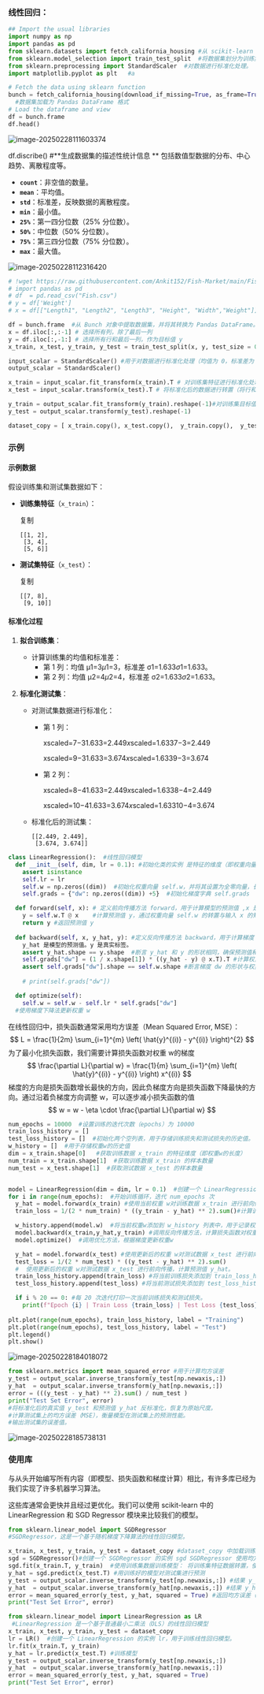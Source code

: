 ### 线性回归：

```python
## Import the usual libraries
import numpy as np
import pandas as pd
from sklearn.datasets import fetch_california_housing #从 scikit-learn 中加载加州房价数据集。
from sklearn.model_selection import train_test_split  #将数据集划分为训练集和测试集。
from sklearn.preprocessing import StandardScaler  #对数据进行标准化处理。
import matplotlib.pyplot as plt   #a
```



```python
# Fetch the data using sklearn function
bunch = fetch_california_housing(download_if_missing=True, as_frame=True)
  #数据集加载为 Pandas DataFrame 格式
# Load the dataframe and view
df = bunch.frame
df.head()
```

![image-20250228111603374](C:\Users\AmTo2\AppData\Roaming\Typora\typora-user-images\image-20250228111603374.png)

df.discribe()  #**生成数据集的描述性统计信息 ** 包括数值型数据的分布、中心趋势、离散程度等。

- **`count`**：非空值的数量。
- **`mean`**：平均值。
- **`std`**：标准差，反映数据的离散程度。
- **`min`**：最小值。
- **`25%`**：第一四分位数（25% 分位数）。
- **`50%`**：中位数（50% 分位数）。
- **`75%`**：第三四分位数（75% 分位数）。
- **`max`**：最大值。

![image-20250228112316420](C:\Users\AmTo2\AppData\Roaming\Typora\typora-user-images\image-20250228112316420.png)

```python
# !wget https://raw.githubusercontent.com/Ankit152/Fish-Market/main/Fish.csv
# import pandas as pd
# df  = pd.read_csv("Fish.csv")
# y = df['Weight']
# x = df[["Length1", "Length2", "Length3", "Height", "Width","Weight"]]

df = bunch.frame  #从 Bunch 对象中提取数据集，并将其转换为 Pandas DataFrame。
x = df.iloc[:,:-1] # 选择所有列，除了最后一列
y = df.iloc[:,-1:] # 选择所有行和最后一列，作为目标值 y
x_train, x_test, y_train, y_test = train_test_split(x, y, test_size = 0.33, random_state = 1)   #将数据集划分为训练集和测试集

input_scalar = StandardScaler() #用于对数据进行标准化处理（均值为 0，标准差为 1）
output_scalar = StandardScaler()

x_train = input_scalar.fit_transform(x_train).T # 对训练集特征进行标准化处理a
x_test = input_scalar.transform(x_test).T # 将标准化后的数据进行转置（将行和列互换） values of train data  。通过标准化，可以确保测试集和训练集的数据分布一致

y_train = output_scalar.fit_transform(y_train).reshape(-1)#对训练集目标值进行标准化处理。将目标值转换为一维数组
y_test = output_scalar.transform(y_test).reshape(-1)

dataset_copy = [ x_train.copy(), x_test.copy(),  y_train.copy(),  y_test.copy()] #创建数据的副本  dataset_copy：存储标准化后的训练集和测试集的副本。
```

### **示例**

#### **示例数据**

假设训练集和测试集数据如下：

- **训练集特征**（`x_train`）：

  复制

  ```
  [[1, 2],
   [3, 4],
   [5, 6]]
  ```

- **测试集特征**（`x_test`）：

  复制

  ```
  [[7, 8],
   [9, 10]]
  ```

#### **标准化过程**

1. **拟合训练集**：

   - 计算训练集的均值和标准差：
     - 第 1 列：均值 μ1=3*μ*1=3，标准差 σ1=1.633*σ*1=1.633。
     - 第 2 列：均值 μ2=4*μ*2=4，标准差 σ2=1.633*σ*2=1.633。

2. **标准化测试集**：

   - 对测试集数据进行标准化：

     - 第 1 列：

       xscaled=7−31.633=2.449*x*scaled=1.6337−3=2.449

       xscaled=9−31.633=3.674*x*scaled=1.6339−3=3.674

     - 第 2 列：

       xscaled=8−41.633=2.449*x*scaled=1.6338−4=2.449

       xscaled=10−41.633=3.674*x*scaled=1.63310−4=3.674

   - 标准化后的测试集：

     ```
     [[2.449, 2.449],
      [3.674, 3.674]]
     ```

     

```python
class LinearRegression():  #线性回归模型
  def __init__(self, dim, lr = 0.1): #初始化类的实例 是特征的维度（即权重向量的长度） lr 是学习率（learning rate），默认值为 0.1
    assert isinstance
    self.lr = lr   
    self.w = np.zeros((dim))  #初始化权重向量 self.w，并将其设置为全零向量，长度为 dim
    self.grads = {"dw": np.zeros((dim)) +5}  #初始化梯度字典 self.grads

  def forward(self, x): # 定义前向传播方法 forward，用于计算模型的预测值 ,x 是输入数据，通常是一个特征向量或矩阵
    y = self.w.T @ x    #计算预测值 y，通过权重向量 self.w 的转置与输入 x 的矩阵乘法得到。
    return y #返回预测值 y
  
  def backward(self, x, y_hat, y): #定义反向传播方法 backward，用于计算梯度
    y_hat 是模型的预测值。y 是真实标签。
    assert y_hat.shape == y.shape  #断言 y_hat 和 y 的形状相同，确保预测值和真实标签的维度一致。
    self.grads["dw"] = (1 / x.shape[1]) * ((y_hat - y) @ x.T).T #计算权重 w 的梯度 dw
    assert self.grads["dw"].shape == self.w.shape #断言梯度 dw 的形状与权重 w 的形状相同，确保梯度计算正确。
    
    # print(self.grads["dw"])

  def optimize(self):
    self.w = self.w - self.lr * self.grads["dw"]
  #使用梯度下降法更新权重 w
```



在线性回归中，损失函数通常采用均方误差（Mean Squared Error, MSE）：
$$
L = \frac{1}{2m} \sum_{i=1}^{m} \left( \hat{y}^{(i)} - y^{(i)} \right)^{2}
$$
为了最小化损失函数，我们需要计算损失函数对权重 w的梯度
$$
\frac{\partial L}{\partial w} = \frac{1}{m} \sum_{i=1}^{m} \left( \hat{y}^{(i)} - y^{(i)} \right) x^{(i)}
$$
梯度的方向是损失函数增长最快的方向，因此负梯度方向是损失函数下降最快的方向。通过沿着负梯度方向调整 w，可以逐步减小损失函数的值
$$
w = w - \eta \cdot \frac{\partial L}{\partial w}
$$

```python
num_epochs = 10000  #设置训练的迭代次数（epochs）为 10000
train_loss_history = []
test_loss_history = []  #初始化两个空列表，用于存储训练损失和测试损失的历史值。
w_history = []  #用于存储权重w的历史值
dim = x_train.shape[0]   #获取训练数据 x_train 的特征维度（即权重w的长度）
num_train = x_train.shape[1]  #获取训练数据 x_train 的样本数量
num_test = x_test.shape[1]  #获取测试数据 x_test 的样本数量


model = LinearRegression(dim = dim, lr = 0.1)  #创建一个 LinearRegression 模型的实例，设置特征维度为 dim，学习率为 0.1
for i in range(num_epochs):  #开始训练循环，迭代 num_epochs 次
  y_hat = model.forward(x_train) #使用当前权重 w对训练数据 x_train 进行前向传播，计算预测值 y_hat
  train_loss = 1/(2 * num_train) * ((y_train - y_hat) ** 2).sum()#计算训练损失（均方误差）

  w_history.append(model.w)  #将当前权重w添加到 w_history 列表中，用于记录权重的变化。
  model.backward(x_train,y_hat,y_train) #调用反向传播方法，计算损失函数对权重 w的梯度。
  model.optimize()  #调用优化方法，根据梯度更新权重w

  y_hat = model.forward(x_test) #使用更新后的权重 w对测试数据 x_test 进行前向传播，计算预测值 y_hat
  test_loss = 1/(2 * num_test) * ((y_test - y_hat) ** 2).sum()
  #  使用更新后的权重 w对测试数据 x_test 进行前向传播，计算预测值 y_hat。
  train_loss_history.append(train_loss) #将当前训练损失添加到 train_loss_history 列表中。
  test_loss_history.append(test_loss) #将当前测试损失添加到 test_loss_history 列表中。

  if i % 20 == 0: #每 20 次迭代打印一次当前训练损失和测试损失。
    print(f"Epoch {i} | Train Loss {train_loss} | Test Loss {test_loss}")
    
plt.plot(range(num_epochs), train_loss_history, label = "Training")
plt.plot(range(num_epochs), test_loss_history, label = "Test")
plt.legend()
plt.show()
```

![image-20250228184018072](C:\Users\AmTo2\AppData\Roaming\Typora\typora-user-images\image-20250228184018072.png)





```python
from sklearn.metrics import mean_squared_error #用于计算均方误差
y_test = output_scalar.inverse_transform(y_test[np.newaxis,:])
y_hat  = output_scalar.inverse_transform(y_hat[np.newaxis,:])
error = (((y_test - y_hat) ** 2).sum() / num_test )
print("Test Set Error", error)
#将标准化后的真实值 y_test 和预测值 y_hat 反标准化，恢复为原始尺度。
#计算测试集上的均方误差（MSE），衡量模型在测试集上的预测性能。
#输出测试集的误差值。


```

![image-20250228185738131](C:\Users\AmTo2\AppData\Roaming\Typora\typora-user-images\image-20250228185738131.png)

### 使用库

与从头开始编写所有内容（即模型、损失函数和梯度计算）相比，有许多库已经为我们实现了许多机器学习算法。

这些库通常会更快并且经过更优化。我们可以使用 scikit-learn 中的 LinearRegression 和 SGD Regressor 模块来比较我们的模型。

```python
from sklearn.linear_model import SGDRegressor
#SGDRegressor，这是一个基于随机梯度下降算法的线性回归模型。

x_train, x_test, y_train, y_test = dataset_copy #dataset_copy 中加载训练集和测试集：
sgd = SGDRegressor()#创建一个 SGDRegressor 的实例 sgd SGDRegressor 使用均方误差（MSE）作为损失函数，并通过随机梯度下降法优化模型参数。
sgd.fit(x_train.T, y_train)  #使用训练集数据训练模型： 将训练集特征数据转置，使其形状符合 SGDRegressor 的输入要求（样本数量在第一个维度，特征数量在第二个维度
y_hat = sgd.predict(x_test.T) #用训练好的模型对测试集进行预测
y_test = output_scalar.inverse_transform(y_test[np.newaxis,:]) #结果 y_test 是反标准化后的真实值
y_hat  = output_scalar.inverse_transform(y_hat[np.newaxis,:]) #结果 y_hat 是反标准化后的预测值
error = mean_squared_error(y_test, y_hat, squared = True) #返回均方误差（MSE）
print("Test Set Error", error)
```



```python
from sklearn.linear_model import LinearRegression as LR 
 #LinearRegression 是一个基于普通最小二乘法（OLS）的线性回归模型
x_train, x_test, y_train, y_test = dataset_copy
lr = LR()  #创建一个 LinearRegression 的实例 lr，用于训练线性回归模型。
lr.fit(x_train.T, y_train)
y_hat = lr.predict(x_test.T) #训练模型
y_test = output_scalar.inverse_transform(y_test[np.newaxis,:])
y_hat  = output_scalar.inverse_transform(y_hat[np.newaxis,:])
error = mean_squared_error(y_test, y_hat, squared = True)
print("Test Set Error", error)
```

